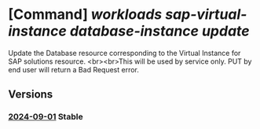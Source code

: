 # [Command] _workloads sap-virtual-instance database-instance update_

Update the Database resource corresponding to the Virtual Instance for SAP solutions resource. &lt;br&gt;&lt;br&gt;This will be used by service only. PUT by end user will return a Bad Request error.

## Versions

### [2024-09-01](/Resources/mgmt-plane/L3N1YnNjcmlwdGlvbnMve30vcmVzb3VyY2Vncm91cHMve30vcHJvdmlkZXJzL21pY3Jvc29mdC53b3JrbG9hZHMvc2FwdmlydHVhbGluc3RhbmNlcy97fS9kYXRhYmFzZWluc3RhbmNlcy97fQ==/2024-09-01.xml) **Stable**

<!-- mgmt-plane /subscriptions/{}/resourcegroups/{}/providers/microsoft.workloads/sapvirtualinstances/{}/databaseinstances/{} 2024-09-01 -->
